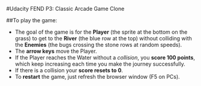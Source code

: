 #Udacity FEND P3: Classic Arcade Game Clone

##To play the game:

*	The goal of the game is for the **Player** (the sprite at the bottom on the grass) to get to the **River** (the blue row at the top) without colliding with the **Enemies** (the bugs crossing the stone rows at random speeds).  
*	The **arrow keys** move the Player.  
*	If the Player reaches the Water without a *collision*, you **score 100 points**, which keep increasing each time you make the journey successfully.  
*	If there is a collision your **score resets to 0**. 
*	To **restart** the game, just refresh the browser window (F5 on PCs).
